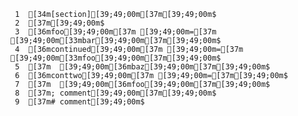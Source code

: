      1	[34m[section][39;49;00m[37m[39;49;00m$
     2	[37m[39;49;00m$
     3	[36mfoo[39;49;00m[37m [39;49;00m=[37m [39;49;00m[33mbar[39;49;00m[37m[39;49;00m$
     4	[36mcontinued[39;49;00m[37m [39;49;00m=[37m [39;49;00m[33mfoo[39;49;00m[37m[39;49;00m$
     5	[37m  [39;49;00m[36mbaz[39;49;00m[37m[39;49;00m$
     6	[36mconttwo[39;49;00m[37m [39;49;00m=[37m[39;49;00m$
     7	[37m  [39;49;00m[36mfoo[39;49;00m[37m[39;49;00m$
     8	[37m; comment[39;49;00m[37m[39;49;00m$
     9	[37m# comment[39;49;00m$
